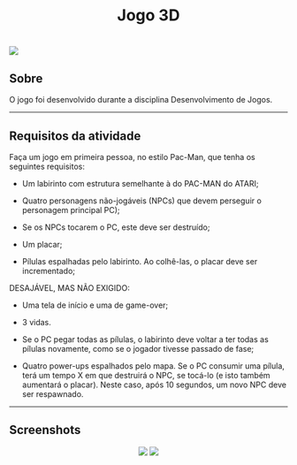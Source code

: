 <h1 align="center">Jogo 3D</h1>
<h1>
   <img src="apresentacao.gif">
</h1>

## Sobre
O jogo foi desenvolvido durante a disciplina Desenvolvimento de Jogos.

---

## Requisitos da atividade
Faça um jogo em primeira pessoa, no estilo Pac-Man, que tenha os seguintes requisitos:

- Um labirinto com estrutura semelhante à do PAC-MAN do ATARI;

- Quatro personagens não-jogáveis (NPCs) que devem perseguir o personagem principal PC);

- Se os NPCs tocarem o PC, este deve ser destruído;

- Um placar;

- Pílulas espalhadas pelo labirinto. Ao colhê-las, o placar deve ser incrementado;

DESAJÁVEL, MAS NÃO EXIGIDO:

- Uma tela de início e uma de game-over;

- 3 vidas.

- Se o PC pegar todas as pílulas, o labirinto deve voltar a ter todas as pílulas novamente, como se o jogador tivesse passado de fase;

- Quatro power-ups espalhados pelo mapa. Se o PC consumir uma pílula, terá um tempo X em que destruirá o NPC, se tocá-lo (e isto também aumentará o placar). Neste caso, após 10 segundos, um novo NPC deve ser respawnado. 

---

## Screenshots 
<p align="middle">
  <img src="1.gif">
  <img src="2.gif">
</p>
